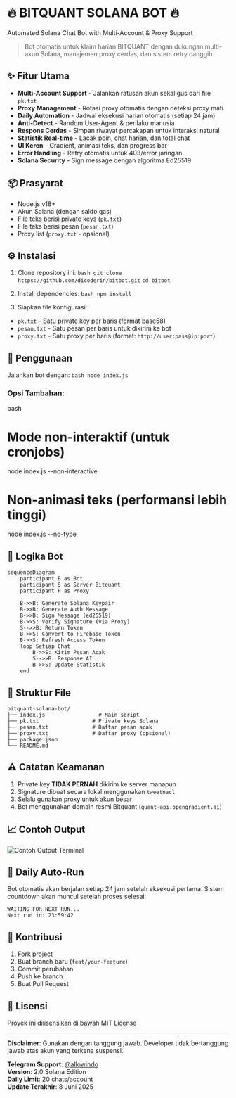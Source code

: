 # 🔥 BITQUANT SOLANA BOT 🔥
Automated Solana Chat Bot with Multi-Account & Proxy Support  

> Bot otomatis untuk klaim harian BITQUANT dengan dukungan multi-akun Solana, manajemen proxy cerdas, dan sistem retry canggih.

## ✨ Fitur Utama
- **Multi-Account Support** - Jalankan ratusan akun sekaligus dari file `pk.txt`
- **Proxy Management** - Rotasi proxy otomatis dengan deteksi proxy mati
- **Daily Automation** - Jadwal eksekusi harian otomatis (setiap 24 jam)
- **Anti-Detect** - Random User-Agent & perilaku manusia
- **Respons Cerdas** - Simpan riwayat percakapan untuk interaksi natural
- **Statistik Real-time** - Lacak poin, chat harian, dan total chat
- **UI Keren** - Gradient, animasi teks, dan progress bar
- **Error Handling** - Retry otomatis untuk 403/error jaringan
- **Solana Security** - Sign message dengan algoritma Ed25519

## 📦 Prasyarat
- Node.js v18+
- Akun Solana (dengan saldo gas)
- File teks berisi private keys (`pk.txt`)
- File teks berisi pesan (`pesan.txt`)
- Proxy list (`proxy.txt` - opsional)

## ⚙️ Instalasi
1. Clone repository ini:
```bash git clone https://github.com/dicoderin/bitbot.git```
```cd bitbot```

2. Install dependencies:
```bash npm install```

3. Siapkan file konfigurasi:
- `pk.txt` - Satu private key per baris (format base58)
- `pesan.txt` - Satu pesan per baris untuk dikirim ke bot
- `proxy.txt` - Satu proxy per baris (format: `http://user:pass@ip:port`)

## 🚀 Penggunaan
Jalankan bot dengan:
```bash node index.js```

### Opsi Tambahan:
bash
# Mode non-interaktif (untuk cronjobs)
node index.js --non-interactive

# Non-animasi teks (performansi lebih tinggi)
node index.js --no-type

## 🧠 Logika Bot
```mermaid
sequenceDiagram
    participant B as Bot
    participant S as Server Bitquant
    participant P as Proxy
    
    B->>B: Generate Solana Keypair
    B->>B: Generate Auth Message
    B->>B: Sign Message (ed25519)
    B->>S: Verify Signature (via Proxy)
    S-->>B: Return Token
    B->>S: Convert to Firebase Token
    B->>S: Refresh Access Token
    loop Setiap Chat
        B->>S: Kirim Pesan Acak
        S-->>B: Response AI
        B->>S: Update Statistik
    end
```

## 📁 Struktur File
```
bitquant-solana-bot/
├── index.js                 # Main script
├── pk.txt                 # Private keys Solana
├── pesan.txt              # Daftar pesan acak
├── proxy.txt              # Daftar proxy (opsional)
├── package.json
└── README.md
```

## ⚠️ Catatan Keamanan
1. Private key **TIDAK PERNAH** dikirim ke server manapun
2. Signature dibuat secara lokal menggunakan `tweetnacl`
3. Selalu gunakan proxy untuk akun besar
4. Bot menggunakan domain resmi Bitquant (`quant-api.opengradient.ai`)

## 📈 Contoh Output
![Contoh Output Terminal](https://i.imgur.com/DsZOmtb.jpeg)

## 🔄 Daily Auto-Run
Bot otomatis akan berjalan setiap 24 jam setelah eksekusi pertama. Sistem countdown akan muncul setelah proses selesai:
```
WAITING FOR NEXT RUN...
Next run in: 23:59:42
```

## 📝 Kontribusi
1. Fork project
2. Buat branch baru (`feat/your-feature`)
3. Commit perubahan
4. Push ke branch
5. Buat Pull Request

## 📜 Lisensi
Proyek ini dilisensikan di bawah [MIT License](LICENSE)

---
**Disclaimer**: Gunakan dengan tanggung jawab. Developer tidak bertanggung jawab atas akun yang terkena suspensi.

**Telegram Support**: [@allowindo](https://t.me/allowindo)  
**Version**: 2.0 Solana Edition  
**Daily Limit**: 20 chats/account  
**Update Terakhir**: 8 Juni 2025
